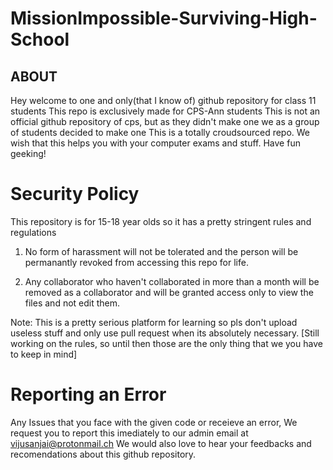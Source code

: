 # MissionImpossible-Surviving-High-School

## ABOUT
Hey welcome to one and only(that I know of) github repository for class 11 students
This repo is exclusively made for CPS-Ann students
This is not an official github repository of cps, but as they didn't make one we as a group of students decided to make one
This is a totally croudsourced repo. 
We wish that this helps you with your computer exams and stuff.
Have fun geeking!

# Security Policy

This repository is for 15-18 year olds so it has a pretty stringent rules and regulations
1) No form of harassment will not be tolerated and the person will be permanantly revoked from accessing this repo for life.

2) Any collaborator who haven't collaborated in more than a month will be removed as a collaborator and will be granted access only to view the files and not edit them.

Note:
This is a pretty serious platform for learning so pls don't upload useless stuff and only use pull request when its absolutely necessary.
[Still working on the rules, so until then those are the only thing that we you have to keep in mind]

# Reporting an Error

Any Issues that you face with the given code or receieve an error,
We request you to report this imediately to our admin email at vijusanjai@protonmail.ch
We would also love to hear your feedbacks and recomendations about this github repository.


